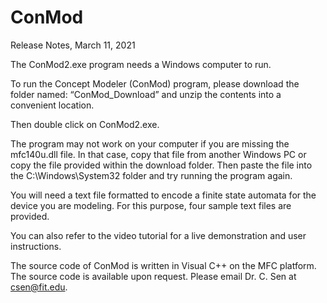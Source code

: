 # ConMod

Release Notes, March 11, 2021


The ConMod2.exe program needs a Windows computer to run.

To run the Concept Modeler (ConMod) program, please download the folder named: “ConMod_Download” and unzip the contents into a convenient location.

Then double click on ConMod2.exe.

The program may not work on your computer if you are missing the mfc140u.dll file.  In that case, copy that file from another Windows PC or copy the file provided within the download folder.  Then paste the file into the C:\Windows\System32 folder and try running the program again.

You will need a text file formatted to encode a finite state automata for the device you are modeling.  For this purpose, four sample text files are provided.

You can also refer to the video tutorial for a live demonstration and user instructions.

The source code of ConMod is written in Visual C++ on the MFC platform.  The source code is available upon request.  Please email Dr. C. Sen at csen@fit.edu. 

